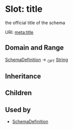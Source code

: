 # Slot: title


the official title of the schema

URI: [meta:title](https://w3id.org/biolink/biolinkml/meta/title)
## Domain and Range

[SchemaDefinition](SchemaDefinition.md) ->  <sub>OPT</sub> [String](String.md)
## Inheritance

## Children

## Used by

 * [SchemaDefinition](SchemaDefinition.md)
